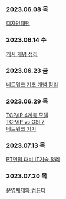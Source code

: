 ### 2023.06.08 목
[디자인패턴](https://4priltwntsx.tistory.com/12)

### 2023.06.14 수
[캐시 개념 정리](https://4priltwntsx.tistory.com/13)

### 2023.06.23 금
[네트워크 기초 개념 정리](https://parallel-pie-1c4.notion.site/CS-cc24ad6cccfa4eedbd01eae03e36383e?pvs=4)

### 2023.06.29 목
[TCP/IP 4계층 모델](https://parallel-pie-1c4.notion.site/CS-TCP-IP-4-9cf540dd51fc440297c8d3d82bbcb313?pvs=4)<br>
[TCP/IP vs OSI 7](https://parallel-pie-1c4.notion.site/CS-TCP-IP-vs-OSI-7-9356fd9e4332496c9201515524a01921?pvs=4)<br>
[네트워크 기기](https://parallel-pie-1c4.notion.site/CS-28f227337cbd4f658fac997616d1ca6b?pvs=4)

### 2023.07.13 목
[PT면접 대비 IT기술 정리](https://parallel-pie-1c4.notion.site/CS-PT-IT-943d41acd5ec4274a659caf597dc8c2e?pvs=4)

### 2023.07.20 목
[운영체제와 컴퓨터](https://4priltwntsx.tistory.com/19)
